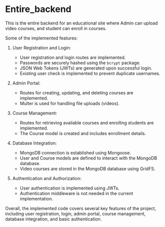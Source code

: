 # Entire_backend
This is the entire backend for an educational site where Admin can upload video courses, and student can enroll in courses.

Some of the implemented features:

1. User Registration and Login:
   - User registration and login routes are implemented.
   - Passwords are securely hashed using the `bcrypt` package.
   - JSON Web Tokens (JWTs) are generated upon successful login.
   - Existing user check is implemented to prevent duplicate usernames.

2. Admin Portal:
   - Routes for creating, updating, and deleting courses are implemented.
   - Multer is used for handling file uploads (videos).

3. Course Management:
   - Routes for retrieving available courses and enrolling students are implemented.
   - The Course model is created and includes enrollment details.

4. Database Integration:
   - MongoDB connection is established using Mongoose.
   - User and Course models are defined to interact with the MongoDB database.
   - Video courses are stored in the MongoDB database using GridFS.

5. Authentication and Authorization:
   - User authentication is implemented using JWTs.
   - Authentication middleware is not needed in the current implementation.

Overall, the implemented code covers several key features of the project, including user registration, login, admin portal, course management, database integration, and basic authentication.

